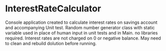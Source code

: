# InterestRateCalculator
Console application created to calculate interest rates on savings account and accompanying Unit test.
Random number generator class with static variable used in place of human input in unit tests and in Main.
no libraries required.
Interest rates are not charged on 0 or negative balance.
May need to clean and rebuild dolution before running.
